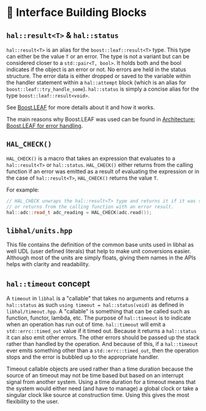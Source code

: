 # 🧱 Interface Building Blocks

## `hal::result<T>` & `hal::status`

`hal::result<T>` is an alias for the `boost::leaf::result<T>` type. This type
can either be the value `T` or an error. The type is not a variant but can be
considered closer to a `std::pair<T, bool>`. It holds both and the bool
indicates if the object is an error or not. No errors are held in the status
structure. The error data is either dropped or saved to the variable within the
handler statement within a `hal::attempt` block (which is an alias for
`boost::leaf::try_handle_some`). `hal::status` is simply a concise alias for the
type `boost::leaf::result<void>`.

See [Boost.LEAF](https://boostorg.github.io/leaf/) for more details about it and
how it works.

The main reasons why Boost.LEAF was used can be found in [Architecture:
Boost.LEAF for error
handling](../../architecture/#a13-boostleaf-for-error-handling).

## `HAL_CHECK()`

`HAL_CHECK()` is a macro that takes an expression that evaluates to a
`hal::result<T>` or `hal::status`. `HAL_CHECK()` either returns from the calling
function if an error was emitted as a result of evaluating the expression or in
the case of `hal::result<T>`, `HAL_CHECK()` returns the value `T`.

For example:

```C++
// HAL_CHECK unwraps the hal::result<T> type and returns it if it was successful
// or returns from the calling function with an error result.
hal::adc::read_t adc_reading = HAL_CHECK(adc.read());
```

## `libhal/units.hpp`

This file contains the definition of the common base units used in libhal as
well UDL (user defined literals) that help to make unit conversions easier.
Although most of the units are simply floats, giving them names in the APIs
helps with clarity and readability.

## `hal::timeout` concept

A `timeout` in `libhal` is a "callable" that takes no arguments and returns a
`hal::status` as such `using timeout = hal::status(void)` as defined in
`libhal/timeout.hpp`. A "callable" is something that can be called such as
function, functor, lambda, etc. The purpose of `hal::timeout` is to indicate
when an operation has run out of time. `hal::timeout` will emit a
`std::errc::timed_out` value if it timed out. Because it returns a `hal::status`
it can also emit other errors. The other errors should be passed up the stack
rather than handled by the operation. And because of this, if a `hal::timeout`
ever emits something other than a `std::errc::timed_out`, then the operation
stops and the error is bubbled up to the appropriate handler.

Timeout callable objects are used rather than a time duration because the source
of an timeout may not be time based but based on an interrupt signal from
another system. Using a time duration for a timeout means that the system would
either need (and have to manage) a global clock or take a singular clock like
source at construction time. Using this gives the most flexibility to the user.
